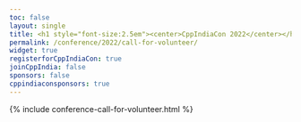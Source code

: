```yaml
---
toc: false
layout: single
title: <h1 style="font-size:2.5em"><center>CppIndiaCon 2022</center></h1><center><p style="font-size:0.75em">The C++ festival of India</p><p style="font-size:1.5em">Call For Volunteer
permalink: /conference/2022/call-for-volunteer/
widget: true
registerforCppIndiaCon: true
joinCppIndia: false
sponsors: false
cppindiaconsponsors: true
---
```


{% include conference-call-for-volunteer.html %}

<pre>















</pre>